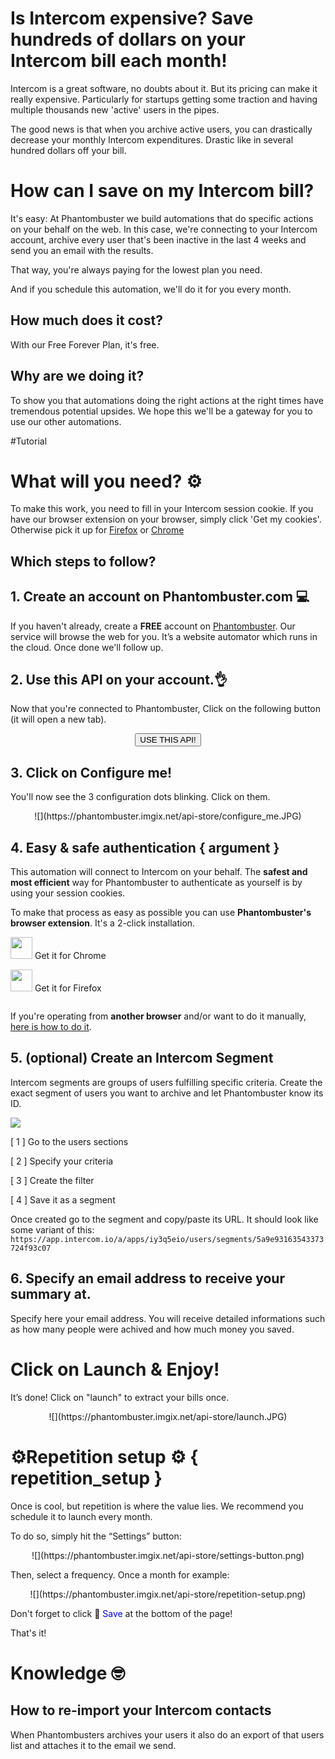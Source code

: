 # Is Intercom expensive? Save hundreds of dollars on your Intercom bill each month!

Intercom is a great software, no doubts about it. But its pricing can make it really expensive. Particularly for startups getting some traction and having multiple thousands new 'active' users in the pipes.

The good news is that when you archive active users, you can drastically decrease your monthly Intercom expenditures. Drastic like in several hundred dollars off your bill.

# How can I save on my Intercom bill?

It's easy: At Phantombuster we build automations that do specific actions on your behalf on the web. In this case, we're connecting to your Intercom account, archive every user that's been inactive in the last 4 weeks and send you an email with the results.

That way, you're always paying for the lowest plan you need.

And if you schedule this automation, we'll do it for you every month.

## How much does it cost?

With our Free Forever Plan, it's free.

## Why are we doing it?
To show you that automations doing the right actions at the right times have tremendous potential upsides. We hope this we'll be a gateway for you to use our other automations.

#Tutorial

# What will you need? ⚙️ 

To make this work, you need to fill in your Intercom session cookie. If you have our browser extension on your browser, simply click 'Get my cookies'. Otherwise pick it up for [Firefox](https://addons.mozilla.org/fr/firefox/addon/phantombuster/) or [Chrome](https://chrome.google.com/webstore/detail/phantombuster/mdlnjfcpdiaclglfbdkbleiamdafilil)

## Which steps to follow?

## 1. Create an account on Phantombuster.com 💻
If you haven't already, create a **FREE** account on [Phantombuster](https://phantombuster.com/register). Our service will browse the web for you. It’s a website automator which runs in the cloud. Once done we'll follow up.


## 2. Use this API on your account.👌
Now that you're connected to Phantombuster, Click on the following button (it will open a new tab).

<center><button type="button" class="btn btn-warning callToAction" onclick="useThisApi()">USE THIS API!</button></center>

## 3. Click on Configure me!
You'll now see the 3 configuration dots blinking. Click on them.

<center>![](https://phantombuster.imgix.net/api-store/configure_me.JPG)</center>


## 4. Easy & safe authentication { argument }

This automation will connect to Intercom on your behalf. The **safest and most efficient** way for Phantombuster to authenticate as yourself is by using your session cookies.

To make that process as easy as possible you can use **Phantombuster's browser extension**. It's a 2-click installation.

<div class="row" style="margin: 10px 0px;">
	<div class="col-xs-5 col-xs-offset-1">
		<a href="https://chrome.google.com/webstore/detail/phantombuster/mdlnjfcpdiaclglfbdkbleiamdafilil" 
		target="_blank">
			<div class="btn btn-default text-center" style="display: inline-block; align-items: center;">
				<p style="margin-top: 0px;">
				<img src="https://s3-eu-west-1.amazonaws.com/phantombuster-static/api-store/Browser+Extension/chrome.svg" style="height: 35px; box-shadow: 0px 0px 0px white">
				Get it for Chrome</p>
			</div>
		</a>
	</div>
	<div class="col-xs-5 col-xs-offset-1">
		<a href="https://addons.mozilla.org/fr/firefox/addon/phantombuster/" 
		target="_blank">
			<div class="btn btn-default text-center" style="display: inline-block; align-items: center;">
				<p style="margin-top: 0px;">
				<img src="https://s3-eu-west-1.amazonaws.com/phantombuster-static/api-store/Browser+Extension/firefox.svg" style="height: 35px; box-shadow: 0px 0px 0px white">
				Get it for Firefox</p>
			</div>
		</a>
	</div>	
</div>

If you're operating from **another browser** and/or want to do it manually, [here is how to do it](https://intercom.help/phantombuster/help-home/how-to-get-your-cookies-without-using-our-browser-extension).

## 5. (optional) Create an Intercom Segment

Intercom segments are groups of users fulfilling specific criteria. Create the exact segment of users you want to archive and let Phantombuster know its ID. 

![](https://s3-eu-west-1.amazonaws.com/phantombuster-static/api-store/Intercom+Money+Saver/Intercom+Segment.png)

[ 1 ] Go to the users sections

[ 2 ] Specify your criteria

[ 3 ] Create the filter

[ 4 ] Save it as a segment

Once created go to the segment and copy/paste its URL. It should look like some variant of this:
`https://app.intercom.io/a/apps/iy3q5eio/users/segments/5a9e93163543373724f93c07`

## 6. Specify an email address to receive your summary at.

Specify here your email address. You will receive detailed informations such as how many people were achived and how much money you saved.

# Click on Launch & Enjoy!
It’s done! Click on "launch" to extract your bills once.

<center>![](https://phantombuster.imgix.net/api-store/launch.JPG)</center>

# ⚙️️Repetition setup ⚙️ { repetition_setup }

Once is cool, but repetition is where the value lies. We recommend you schedule it to launch every month.

To do so, simply hit the “Settings” button:

<center>![](https://phantombuster.imgix.net/api-store/settings-button.png)</center>

Then, select a frequency. Once a month for example:

<center>![](https://phantombuster.imgix.net/api-store/repetition-setup.png)</center>

Don't forget to click 💾 <span style="color:blue">Save</span> at the bottom of the page!

That's it!	

# Knowledge 🤓

## How to re-import your Intercom contacts

When Phantombusters archives your users it also do an export of that users list and attaches it to the email we send.